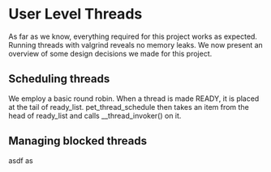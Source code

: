 # User Level Threads

As far as we know, everything required for this project works as expected. 
Running threads with valgrind reveals no memory leaks. We now present an 
overview of some design decisions we made for this project. 

## Scheduling threads
We employ a basic round robin. When a thread is made READY, it is placed at the
tail of ready\_list. pet\_thread\_schedule then takes an item from the head of
ready_list and calls __thread_invoker() on it. 

## Managing blocked threads
asdf as
